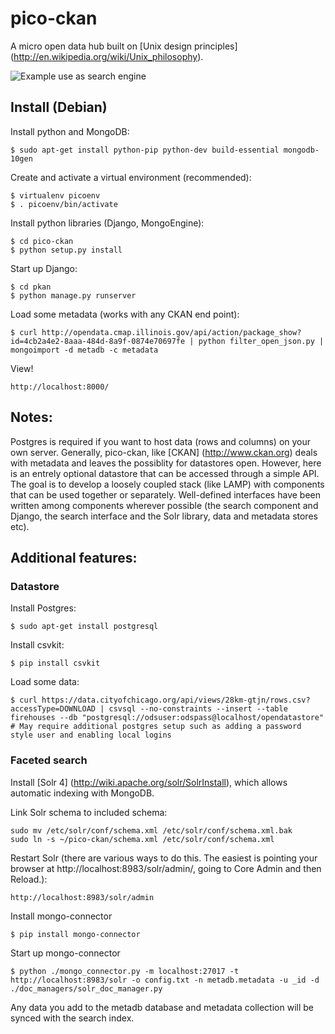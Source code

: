 pico-ckan
===================

A micro open data hub built on [Unix design principles] (http://en.wikipedia.org/wiki/Unix_philosophy).


![Example use as search engine](https://raw.github.com/alexbyrnes/pico-ckan/master/pico-ckan-health-facet.png)


## Install (Debian)

Install python and MongoDB:

    $ sudo apt-get install python-pip python-dev build-essential mongodb-10gen

Create and activate a virtual environment (recommended):

    $ virtualenv picoenv
    $ . picoenv/bin/activate

Install python libraries (Django, MongoEngine):

    $ cd pico-ckan
    $ python setup.py install 

Start up Django:

    $ cd pkan
    $ python manage.py runserver

Load some metadata (works with any CKAN end point):

    $ curl http://opendata.cmap.illinois.gov/api/action/package_show?id=4cb2a4e2-8aaa-484d-8a9f-0874e70697fe | python filter_open_json.py | mongoimport -d metadb -c metadata

View!

    http://localhost:8000/


## Notes:

Postgres is required if you want to host data (rows and columns) on your own server.  Generally, pico-ckan, like [CKAN] (http://www.ckan.org) deals with metadata and leaves the possiblity for datastores open.  However, here is an entrely optional datastore that can be accessed through a simple API.  The goal is to develop a loosely coupled stack (like LAMP) with components that can be used together or separately.  Well-defined interfaces have been written among components wherever possible (the search component and Django, the search interface and the Solr library, data and metadata stores etc).  


## Additional features:

### Datastore

Install Postgres:

    $ sudo apt-get install postgresql

Install csvkit:

    $ pip install csvkit

Load some data:

    $ curl https://data.cityofchicago.org/api/views/28km-gtjn/rows.csv?accessType=DOWNLOAD | csvsql --no-constraints --insert --table firehouses --db "postgresql://odsuser:odspass@localhost/opendatastore"
    # May require additional postgres setup such as adding a password style user and enabling local logins


### Faceted search

Install [Solr 4] (http://wiki.apache.org/solr/SolrInstall), which allows automatic indexing with MongoDB. 

Link Solr schema to included schema:

    sudo mv /etc/solr/conf/schema.xml /etc/solr/conf/schema.xml.bak
    sudo ln -s ~/pico-ckan/schema.xml /etc/solr/conf/schema.xml

Restart Solr (there are various ways to do this.  The easiest is pointing your browser at http://localhost:8983/solr/admin/, going to Core Admin and then Reload.):

    http://localhost:8983/solr/admin
    
Install mongo-connector

    $ pip install mongo-connector

Start up mongo-connector

    $ python ./mongo_connector.py -m localhost:27017 -t http://localhost:8983/solr -o config.txt -n metadb.metadata -u _id -d ./doc_managers/solr_doc_manager.py

Any data you add to the metadb database and metadata collection will be synced with the search index.


